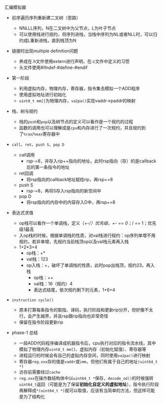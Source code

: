 汇编模拟器

-   前序遍历序列重新建二叉树（思路）
    -   NNLLL序列，N在二叉树中为父节点，L为叶子节点
    -   可以使用栈进行规约，将序列进栈，当栈中序列为NL或者NLL时，可以归约成L重新进栈，直到栈顶为N

-   链接时出现multiple definition问题
    -   养成在.h文件使用extern进行声明，在.c文件中定义的习惯
    -   头文件使用#ifndef-#define-#endif

-   第一阶段
    -   利用虚拟内存，物理内存，寄存器，指令集去模拟一个ADD程序
    -   使用虚拟地址进行初始化
    -   `uint8_t mm[]`为物理内存，`va2pa()`实现vaddr->paddr的映射

-   栈、树与规约
    -   栈的`push`和`pop`以及树节点的定义可以看作是一个规约的过程
    -   函数的调用也可以理解成是`cpu`和内存进行了一次规约，并且规约到了`%rax`/`%eax`寄存器中

-   `call`、`ret`、`push S`、`pop D`
    -   call调用
        -   rsp-=8，并存入rip++指向的地址，此时rsp指向（存）的是callback后的第一条指令的地址
    -   ret回调
        -   将rsp指向的callback地址赋给rip，再rsp+=8
    -   push S
        -   rsp-=8，再将S存入rsp指向的新空间中
    -   pop D
        -   将rsp指向的内存中的内容存入D中，再rsp+=8

-   表达式求值
    -   op栈可以看作一个单调栈，定义（+-*/）优先级，+- == 0；*/ == 1；优先级1最高
    -   入op栈的时候，根据单调栈的性质，对val栈进行规约：op序列单增不用规约，若非单增，先规约当前栈顶op以及val栈元素再入栈
    -   1+2*3+4
        -   op栈：+*
        -   val栈：123
        -   op入栈：+，破坏了单调栈的性质，此时pop出栈顶，规约23，再入栈
            -   op栈：++
            -   val栈：16（规约）4
            -   表达式结尾，依次规约剩下的元素，1+6+4

-   `instruction cycle()` 
    -   原本打算每条指令的取指、译码，执行阶段和更新rip分开，但好像不太行，会产生越界，并且rsp跟rip指向也非常奇怪
    -   保留在指令阶段更新rip

-   phase-1 总结
    -   一段ADD代码程序编译成机器指令后，cpu执行对应的指令流水线，其中模拟了物理内存`uint8_t mm[]`、虚拟内存（初始化赋值）、寄存器等
    -   进程运行的时候会有自己的虚拟内存空间，同时使用`va2pa()`进行映射
    -   寄存器`reg.xxx`存的值是`vaddr`或`imm`，但他们有属于自己的地址`(uint64_t *)`
    -   访存前需要经过`cache`
    -   `reg.xxx`在操作数结构体中以`uint64_t *`保存，`decode_od()`的时候强转`uint64_t`返回（可能是为了保留**初始化自定义的虚拟地址**），指令执行阶段再解释成`*(uint64_t *)`就可以取值，应该有当简单的方法，但这样可能是为了结构化
